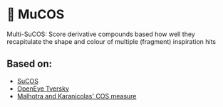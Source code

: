 # 🐄 MuCOS
Multi-SuCOS: Score derivative compounds based how well they recapitulate the shape and colour of multiple (fragment) inspiration hits 

## Based on:

- [SuCOS](https://github.com/susanhleung/SuCOS)
- [OpenEye Tversky](https://docs.eyesopen.com/applications/rocs/theory/measure_similarity.html#tversky)
- [Malhotra and Karanicolas' COS measure](https://pubs.acs.org/doi/abs/10.1021/acs.jmedchem.6b00725)
